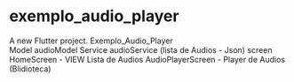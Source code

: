 # exemplo_audio_player

A new Flutter project.
Exemplo_Audio_Player	
    Model
        audioModel
    Service
        audioService (lista de Audios - Json)
    screen
        HomeScreen - VIEW Lista de Audios
        AudioPlayerScreen - Player de Audios (Blidioteca)
        
